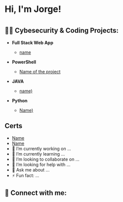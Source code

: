<h1>Hi, I'm Jorge!<h1>
<h2> 👨‍💻 Cybesecurity & Coding Projects:</h2>

- <b>Full Stack Web App</b>
  - [name](link) </b></i>
- <b>PowerShell</b>
  - [Name of the project](Link)

- <b>JAVA </b>
  - [name)](link)

- <b>Python</b>
  - [Name)](Link)

<h2> Certs</h2>

- [Name ](link)
- [Name](link)
- 🔭 I’m currently working on ...
- 🌱 I’m currently learning ...
- 👯 I’m looking to collaborate on ...
- 🤔 I’m looking for help with ...
- 💬 Ask me about ...
- ⚡ Fun fact: ...

<h2> 🤳 Connect with me:</h2> 
